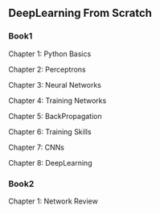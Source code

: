 ## DeepLearning From Scratch

### Book1

Chapter 1: Python Basics

Chapter 2: Perceptrons

Chapter 3: Neural Networks

Chapter 4: Training Networks

Chapter 5: BackPropagation

Chapter 6: Training Skills

Chapter 7: CNNs

Chapter 8: DeepLearning

### Book2

Chapter 1: Network Review
